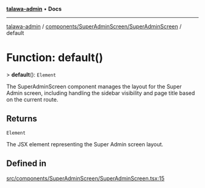 [**talawa-admin**](../../../../README.md) • **Docs**

***

[talawa-admin](../../../../modules.md) / [components/SuperAdminScreen/SuperAdminScreen](../README.md) / default

# Function: default()

\> **default**(): `Element`

The SuperAdminScreen component manages the layout for the Super Admin screen,
including handling the sidebar visibility and page title based on the current route.

## Returns

`Element`

The JSX element representing the Super Admin screen layout.

## Defined in

[src/components/SuperAdminScreen/SuperAdminScreen.tsx:15](https://github.com/PalisadoesFoundation/talawa-admin/blob/b465221425f3dcc638f77fbf5f1ccedb8e0dd082/src/components/SuperAdminScreen/SuperAdminScreen.tsx#L15)
